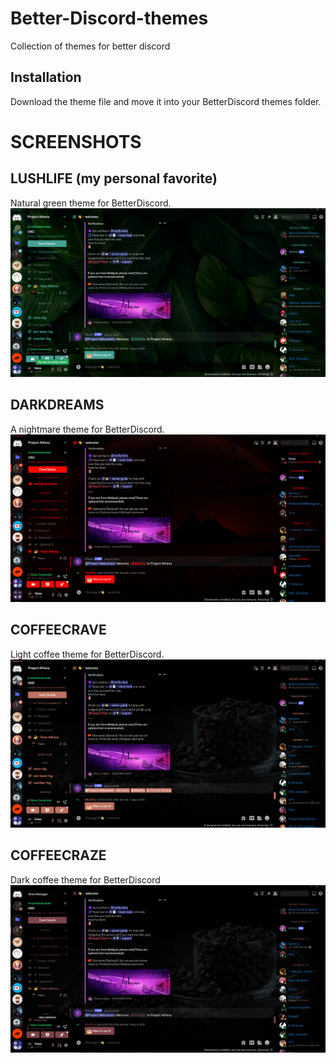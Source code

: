 # Better-Discord-themes
Collection of themes for better discord

## Installation
Download the theme file and move it into your BetterDiscord themes folder.



# SCREENSHOTS

## LUSHLIFE (my personal favorite)
Natural green theme for BetterDiscord.
![LushLife](https://github.com/Wolfhaize/Better-Discord-themes/blob/main/images/llss1.PNG)


## DARKDREAMS
A nightmare theme for BetterDiscord.
![DarkDreams](https://github.com/Wolfhaize/Better-Discord-themes/blob/main/images/ddss3.PNG)

## COFFEECRAVE
Light coffee theme for BetterDiscord.
![CoffeeCrave](https://github.com/Wolfhaize/Better-Discord-themes/blob/main/images/ccss1.PNG)

## COFFEECRAZE
Dark coffee theme for BetterDiscord
![CoffeeCraze](https://github.com/Wolfhaize/Better-Discord-themes/blob/main/images/ccdss1.PNG)
